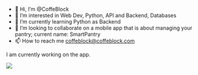 - 👋 Hi, I’m @CoffeBlock
- 👀 I’m interested in Web Dev, Python, API and Backend, Databases
- 🌱 I’m currently learning Python as Backend
- 💞️ I’m looking to collaborate on a mobile app that is about managing your pantry; current name: SmartPantry
- 📫 How to reach me coffeblock@coffeblock.com

I am currently working on the app.

<a href="https://www.buymeacoffee.com/CoffeBlock"><img src="https://img.buymeacoffee.com/button-api/?text=Buy me a coffe&emoji=&slug=CoffeBlock&button_colour=FFDD00&font_colour=000000&font_family=Comic&outline_colour=000000&coffee_colour=ffffff" /></a>

<!---
CoffeBlock/CoffeBlock is a ✨ special ✨ repository because its `README.md` (this file) appears on your GitHub profile.
You can click the Preview link to take a look at your changes.
--->


